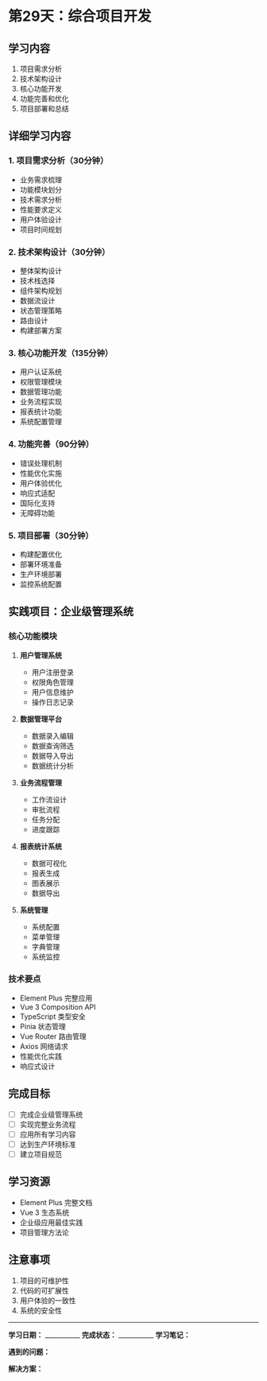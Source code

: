 # 第29天：综合项目开发

## 学习内容
1. 项目需求分析
2. 技术架构设计
3. 核心功能开发
4. 功能完善和优化
5. 项目部署和总结

## 详细学习内容

### 1. 项目需求分析（30分钟）
- 业务需求梳理
- 功能模块划分
- 技术需求分析
- 性能要求定义
- 用户体验设计
- 项目时间规划

### 2. 技术架构设计（30分钟）
- 整体架构设计
- 技术栈选择
- 组件架构规划
- 数据流设计
- 状态管理策略
- 路由设计
- 构建部署方案

### 3. 核心功能开发（135分钟）
- 用户认证系统
- 权限管理模块
- 数据管理功能
- 业务流程实现
- 报表统计功能
- 系统配置管理

### 4. 功能完善（90分钟）
- 错误处理机制
- 性能优化实施
- 用户体验优化
- 响应式适配
- 国际化支持
- 无障碍功能

### 5. 项目部署（30分钟）
- 构建配置优化
- 部署环境准备
- 生产环境部署
- 监控系统配置

## 实践项目：企业级管理系统

### 核心功能模块
1. **用户管理系统**
   - 用户注册登录
   - 权限角色管理
   - 用户信息维护
   - 操作日志记录

2. **数据管理平台**
   - 数据录入编辑
   - 数据查询筛选
   - 数据导入导出
   - 数据统计分析

3. **业务流程管理**
   - 工作流设计
   - 审批流程
   - 任务分配
   - 进度跟踪

4. **报表统计系统**
   - 数据可视化
   - 报表生成
   - 图表展示
   - 数据导出

5. **系统管理**
   - 系统配置
   - 菜单管理
   - 字典管理
   - 系统监控

### 技术要点
- Element Plus 完整应用
- Vue 3 Composition API
- TypeScript 类型安全
- Pinia 状态管理
- Vue Router 路由管理
- Axios 网络请求
- 性能优化实践
- 响应式设计

## 完成目标
- [ ] 完成企业级管理系统
- [ ] 实现完整业务流程
- [ ] 应用所有学习内容
- [ ] 达到生产环境标准
- [ ] 建立项目规范

## 学习资源
- Element Plus 完整文档
- Vue 3 生态系统
- 企业级应用最佳实践
- 项目管理方法论

## 注意事项
1. 项目的可维护性
2. 代码的可扩展性
3. 用户体验的一致性
4. 系统的安全性

---

**学习日期：** ___________
**完成状态：** ___________
**学习笔记：**



**遇到的问题：**



**解决方案：**